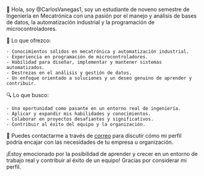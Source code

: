👋 Hola, soy @CarlosVanegas1, soy un estudiante de noveno semestre de Ingeniería en Mecatrónica con una pasión por el manejo y análisis de bases de datos, la automatización industrial y la programación de microcontroladores.

🌟 Lo que ofrezco:

    - Conocimientos sólidos en mecatrónica y automatización industrial.
    - Experiencia en programación de microcontroladores.
    - Habilidad para diseñar, implementar y mantener sistemas automatizados.
    - Destrezas en el análisis y gestión de datos.
    - Un enfoque orientado a soluciones y un deseo genuino de aprender y contribuir.
🔍 Lo que busco:

    - Una oportunidad como pasante en un entorno real de ingeniería.
    - Aplicar y expandir mis habilidades y conocimientos.
    - Colaborar en proyectos desafiantes y significativos.
    - Contribuir al éxito del equipo y la organización.
📧 Puedes contactarme a través de [correo](mailto:ing.carlos.vnageas1@unimilitar.edu.co) para discutir cómo mi perfil podría encajar con las necesidades de tu empresa u organización.

¡Estoy emocionado por la posibilidad de aprender y crecer en un entorno de trabajo real y contribuir al éxito de un equipo! Gracias por considerar mi perfil.
